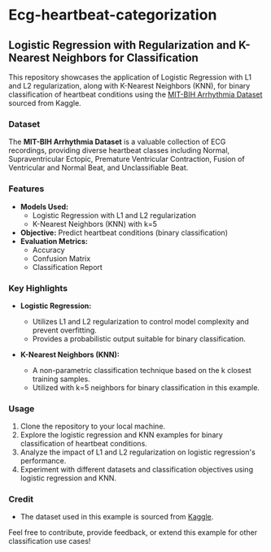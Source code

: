 # Ecg-heartbeat-categorization
## Logistic Regression with Regularization and K-Nearest Neighbors for Classification

This repository showcases the application of Logistic Regression with L1 and L2 regularization, along with K-Nearest Neighbors (KNN), for binary classification of heartbeat conditions using the [MIT-BIH Arrhythmia Dataset](https://www.kaggle.com/datasets/shayanfazeli/heartbeat) sourced from Kaggle.

### Dataset

The **MIT-BIH Arrhythmia Dataset** is a valuable collection of ECG recordings, providing diverse heartbeat classes including Normal, Supraventricular Ectopic, Premature Ventricular Contraction, Fusion of Ventricular and Normal Beat, and Unclassifiable Beat.

### Features

- **Models Used:**
  - Logistic Regression with L1 and L2 regularization
  - K-Nearest Neighbors (KNN) with k=5
- **Objective:** Predict heartbeat conditions (binary classification)
- **Evaluation Metrics:**
  - Accuracy
  - Confusion Matrix
  - Classification Report

### Key Highlights

- **Logistic Regression:**
  - Utilizes L1 and L2 regularization to control model complexity and prevent overfitting.
  - Provides a probabilistic output suitable for binary classification.

- **K-Nearest Neighbors (KNN):**
  - A non-parametric classification technique based on the k closest training samples.
  - Utilized with k=5 neighbors for binary classification in this example.

### Usage

1. Clone the repository to your local machine.
2. Explore the logistic regression and KNN examples for binary classification of heartbeat conditions.
3. Analyze the impact of L1 and L2 regularization on logistic regression's performance.
4. Experiment with different datasets and classification objectives using logistic regression and KNN.

### Credit

- The dataset used in this example is sourced from [Kaggle](https://www.kaggle.com/datasets/shayanfazeli/heartbeat).

Feel free to contribute, provide feedback, or extend this example for other classification use cases!

